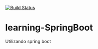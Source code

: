 [![Build Status](https://travis-ci.org/HiegoGeorge/learning-SpringBoot.svg?branch=master)](https://travis-ci.org/HiegoGeorge/learning-SpringBoot)
# learning-SpringBoot
Utilizando spring boot 
